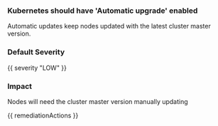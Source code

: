 
### Kubernetes should have 'Automatic upgrade' enabled

Automatic updates keep nodes updated with the latest cluster master version.

### Default Severity
{{ severity "LOW" }}

### Impact
Nodes will need the cluster master version manually updating

<!-- DO NOT CHANGE -->
{{ remediationActions }}

